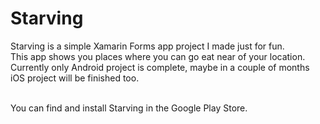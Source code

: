 # Starving
Starving is a simple Xamarin Forms app project I made just for fun.<br/>
This app shows you places where you can go eat near of your location.<br/>
Currently only Android project is complete, maybe in a couple of months iOS project will be finished too.<br/><br/>

You can find and install Starving in the Google Play Store.

